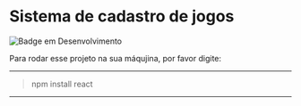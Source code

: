 # Sistema de cadastro de jogos

![Badge em Desenvolvimento](http://img.shields.io/static/v1?label=STATUS&message=EM%20DESENVOLVIMENTO&color=yellow&style=for-the-badge)

Para rodar esse projeto na sua máqujina, por favor digite:

---
> npm install react
---

